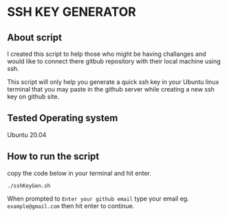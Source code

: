 # SSH KEY GENERATOR

## About script

   I created this script to help those who might be having challanges and would    like to connect there gitbub repository with their local machine using ssh.

   This script will only help you generate a quick ssh key in your Ubuntu linux    terminal that you may paste in the github server while creating a new ssh       key on github site.

## Tested Operating system

   Ubuntu 20.04

## How to run the script

   copy the code below in your terminal and hit enter.

   ```./sshKeyGen.sh```

   When prompted to `Enter your github email` type your email eg. `example@gmail.com` then hit enter to continue.

   
